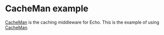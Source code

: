 # CacheMan example

[CacheMan](https://github.com/chonla/cacheman) is the caching middleware for Echo. This is the example of using [CacheMan](https://github.com/chonla/cacheman).